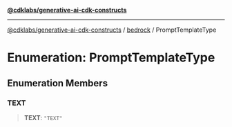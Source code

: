 [**@cdklabs/generative-ai-cdk-constructs**](../../../README.md)

***

[@cdklabs/generative-ai-cdk-constructs](../../../README.md) / [bedrock](../README.md) / PromptTemplateType

# Enumeration: PromptTemplateType

## Enumeration Members

### TEXT

> **TEXT**: `"TEXT"`
